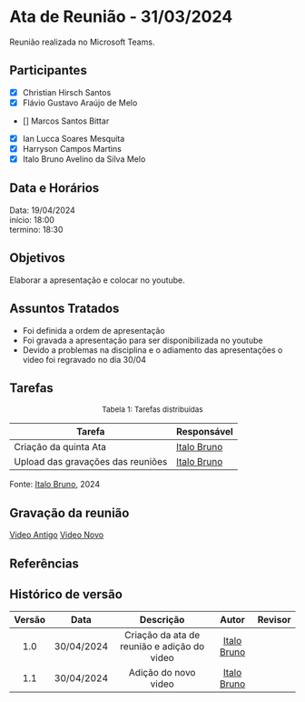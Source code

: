 # Ata de Reunião - 31/03/2024

Reunião realizada no Microsoft Teams.

## Participantes
- [x] Christian Hirsch Santos
- [x] Flávio Gustavo Araújo de Melo
- [] Marcos Santos Bittar
- [x] Ian Lucca Soares Mesquita
- [x] Harryson Campos Martins
- [x] Italo Bruno Avelino da Silva Melo

## Data e Horários

Data: 19/04/2024 \
início: 18:00 \
termino: 18:30

## Objetivos
Elaborar a apresentação e colocar no youtube.

## Assuntos Tratados
- Foi definida a ordem de apresentação
- Foi gravada a apresentação para ser disponibilizada no youtube
- Devido a problemas na disciplina e o adiamento das apresentações o video foi regravado no dia 30/04

## Tarefas
<font size="2"><p style="text-align: center">Tabela 1: Tarefas distribuídas </p></font>

| Tarefa                               | Responsável                                      |
| ------------------------------------ | ------------------------------------------------ |  
| Criação da quinta Ata              | [Italo Bruno](https://github.com/ItaloBrunoM) |
| Upload das gravações das reuniões   | [Italo Bruno](https://github.com/ItaloBrunoM)          |

Fonte: [Italo Bruno](https://github.com/ItaloBrunoM), 2024

## Gravação da reunião
[Video Antigo](https://youtu.be/NPLQNpZzMlk)
[Video Novo](https://youtu.be/2S2Yr7c_a5o)
## Referências

## Histórico de versão
| Versão | Data | Descrição | Autor | Revisor |
| :----: | :--: | :-------: | :---: | :-----: |
| 1.0 | 30/04/2024 | Criação da ata de reunião e  adição do video | [Italo Bruno](https://github.com/ItaloBrunoM)  |  |
| 1.1 | 30/04/2024 | Adição do novo video | [Italo Bruno](https://github.com/ItaloBrunoM)  |  |

